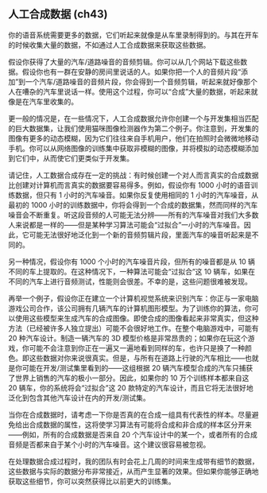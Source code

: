 ## 人工合成数据  (ch43)

你的语音系统需要更多的数据，它们听起来就像是从车里录制得到的。与其在开车的时候收集大量的数据，不如通过人工合成数据来获取这些数据。 

假设你获得了大量的汽车/道路噪音的音频剪辑。你可以从几个网站下载这些数据。假设你也有一群在安静的房间里说话的人。如果你把一个人的音频片段“添加”到一个汽车/道路噪音的音频片段，你会得到一个音频剪辑，听起来就好像那个人在嘈杂的汽车里说话一样。使用这个过程，你可以“合成”大量的数据，听起来就像是在汽车里收集的。

更一般的情况是，在一些情况下，人工合成数据允许你创建一个与开发集相当匹配的巨大数据集，让我们使用猫咪图像检测器作为第二个例子。你注意到，开发集的图像有更多的动态模糊，因为它们往往来自手机用户，他们在拍照时会微微地移动手机。你可以从网络图像的训练集中获取非模糊的图像，并将模拟的动态模糊添加到它们中，从而使它们更类似于开发集。  

请记住，人工数据合成存在一定的挑战：有时候创建一个对人而言真实的合成数据比创建对计算机而言真实的数据要容易得多。例如，假设你有 1000 小时的语音训练数据，但只有 1 小时的汽车噪音。如果你反复使用相同的 1 小时的汽车噪音，从最初的 1000 小时的训练数据中，你将会得到一个合成的数据集，然而同样的汽车噪音会不断重复。听这段音频的人可能无法分辨——所有的汽车噪音对我们大多数人来说都是一样的——但是某种学习算法可能会“过拟合”一小时的汽车噪音。因此，它可能无法很好地泛化到一个新的音频剪辑片段，里面汽车的噪音听起来是不同的。 

另一种情况，假设你有 1000 个小时的汽车噪音片段，但所有的噪音都是从 10 辆不同的车上提取的。在这种情况下，一种算法可能会“过拟合”这 10 辆车，如果在不同的汽车上进行音频测试，性能则会很差。不幸的是，这些问题很难被发现。

再举一个例子，假设你正在建立一个计算机视觉系统来识别汽车：你正与一家电脑游戏公司合作，该公司拥有几辆汽车的计算机图形模型。为了训练你的算法，你可以使用这些模型来生成汽车的合成图像。即使合成的图像看起来非常真实，但这种方法（已经被许多人独立提出）可能不会很好地工作。在整个电脑游戏中，可能有 20 种汽车设计。制造一辆汽车的 3D 模型价格是非常昂贵的；如果你在玩这个游戏，你可能不会注意到你正在一遍又一遍地看到同样的车，也许只是换了一种颜色。即这些数据对你来说很真实。但是，与所有在道路上行驶的汽车相比——也就是你可能在开发/测试集里看到的——这组根据 20 辆汽车模型合成的汽车只捕获了世界上销售的汽车的极小一部分。因此，如果你的 10 万个训练样本都来自这 20 辆车，你的系统将会“过拟合”这 20 款特定的汽车设计，而且它将无法很好地泛化到包含其他汽车设计在内的开发/测试集。

当你在合成数据时，请考虑一下你是否真的在合成一组具有代表性的样本。尽量避免给出合成数据的属性，这将使学习算法有可能将合成和非合成的样本区分开来——例如，所有的合成数据是否来自 20 个汽车设计中的某一个，或者所有的合成音频是否都来自于某个小时的汽车噪音。这个建议很容易被忽视。

在处理数据合成过程时，我的团队有时会花上几周的时间来生成带有细节的数据，这些数据与实际的数据分布非常接近，从而产生显著的效果。但如果你能够正确地获取这些细节，你可以突然获得比以前更大的训练集。 